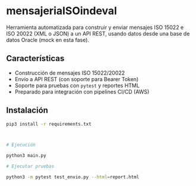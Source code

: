 # mensajeriaISOindeval

Herramienta automatizada para construir y enviar mensajes ISO 15022 e ISO 20022 (XML o JSON) a un API REST, usando datos desde una base de datos Oracle (mock en esta fase).

## Características

- Construcción de mensajes ISO 15022/20022
- Envío a API REST (con soporte para Bearer Token)
- Soporte para pruebas con `pytest` y reportes HTML
- Preparado para integración con pipelines CI/CD (AWS)

## Instalación

```bash
pip3 install -r requirements.txt



# Ejecución

python3 main.py

# Ejecutar pruebas

python3 -m pytest test_envio.py --html=report.html

